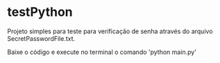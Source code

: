 # testPython

Projeto simples para teste para verificação de senha através do arquivo SecretPasswordFile.txt.

Baixe o código e execute no terminal o comando 'python main.py'
